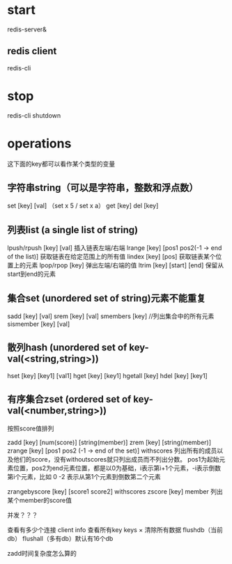 # start
redis-server&
## redis client
redis-cli

# stop
redis-cli shutdown
 
# operations
这下面的key都可以看作某个类型的变量
## 字符串string（可以是字符串，整数和浮点数）
set [key] [val] （set x 5 / set x a）
get [key]
del [key]

## 列表list (a single list of string)
lpush/rpush [key] [val]  插入链表左端/右端
lrange [key] [pos1 pos2(-1 -> end of the list)]  获取链表在给定范围上的所有值
lindex [key] [pos]  获取链表某个位置上的元素
lpop/rpop [key]  弹出左端/右端的值
ltrim [key] [start] [end]  保留从start到end的元素

## 集合set (unordered set of string)元素不能重复
sadd [key] [val]
srem [key] [val]
smembers [key] //列出集合中的所有元素
sismember [key] [val]

## 散列hash (unordered set of key-val(<string,string>))
hset [key] [key1] [val1]
hget [key] [key1]
hgetall [key]
hdel [key] [key1]

## 有序集合zset (ordered set of key-val(<number,string>))
按照score值排列

zadd [key] [num(score)] [string(member)]
zrem [key] [string(member)]
zrange [key] [pos1 pos2 (-1 -> end of the set)] withscores    列出所有的成员以及他们的score，没有withoutscores就只列出成员而不列出分数。
pos1为起始元素位置，pos2为end元素位置，都是以0为基础，i表示第i+1个元素，-i表示倒数第i个元素，比如 0 -2 表示从第1个元素到倒数第二个元素

zrangebyscore [key] [score1 score2] withscores
zscore [key] member  列出某个member的score值

并发？？？

查看有多少个连接    client info
查看所有key        keys ×
清除所有数据       flushdb（当前db） flushall（多有db）默认有16个db

zadd时间复杂度怎么算的